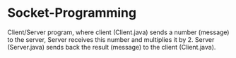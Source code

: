 # Socket-Programming
Client/Server program, where client (Client.java) sends a number (message) to the server, Server receives this number and multiplies it by 2. Server (Server.java) sends back the result (message) to the client (Client.java).
